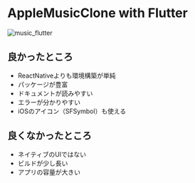 # AppleMusicClone with Flutter
![music_flutter](https://github.com/toyoshin5/AppleMusicClone-with-Flutter/assets/43494392/10e5fe0b-89a3-40fd-8692-2ffd9e7eeb85)

## 良かったところ
- ReactNativeよりも環境構築が単純
- パッケージが豊富
- ドキュメントが読みやすい
- エラーが分かりやすい 
- iOSのアイコン（SFSymbol）も使える

## 良くなかったところ
- ネイティブのUIではない
- ビルドが少し長い
- アプリの容量が大きい


 
